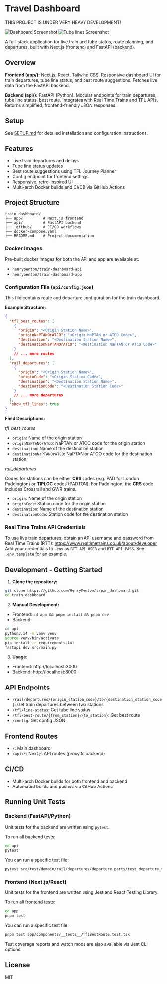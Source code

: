 # Travel Dashboard

THIS PROJECT IS UNDER VERY HEAVY DEVELOPMENT!

![Dashboard Screenshot](Dashboard.png)
![Tube lines Screenshot](TubeLines.png)

A full-stack application for live train and tube status, route planning, and departures, built with Next.js (frontend) and FastAPI (backend).

## Overview

**Frontend (app/):** Next.js, React, Tailwind CSS. Responsive dashboard UI for train departures, tube line status, and best route suggestions. Fetches live data from the FastAPI backend.

**Backend (api/):** FastAPI (Python). Modular endpoints for train departures, tube line status, best route. Integrates with Real Time Trains and TFL APIs. Returns simplified, frontend-friendly JSON responses.

## Setup

See [SETUP.md](./SETUP.md) for detailed installation and configuration instructions.

## Features

- Live train departures and delays
- Tube line status updates
- Best route suggestions using TFL Journey Planner
- Config endpoint for frontend settings
- Responsive, retro-inspired UI
- Multi-arch Docker builds and CI/CD via GitHub Actions

## Project Structure

```
train_dashboard/
├── app/         # Next.js frontend
├── api/         # FastAPI backend
├── .github/     # CI/CD workflows
├── docker-compose.yaml
├── README.md    # Project documentation
```

### Docker Images

Pre-built docker images for both the API and app are available at:

- `henrypenton/train-dashboard-api`
- `henrypenton/train-dashboard-app`

### Configuration File (`api/config.json`)

This file contains route and departure configuration for the train dashboard.

**Example Structure:**

```json
{
  "tfl_best_routes": [
    {
      "origin": "<Origin Station Name>",
      "originNaPTANOrATCO": "<Origin NaPTAN or ATCO Code>",
      "destination": "<Destination Station Name>",
      "destinationNaPTANOrATCO": "<Destination NaPTAN or ATCO Code>"
    }
    // ... more routes
  ],
  "rail_departures": [
    {
      "origin": "<Origin Station Name>",
      "originCode": "<Origin Station Code>",
      "destination": "<Destination Station Name>",
      "destinationCode": "<Destination Station Code>"
    }
    // ... more departures
  ],
  "show_tfl_lines": true
}
```

**Field Descriptions:**

_tfl_best_routes_

- `origin`: Name of the origin station
- `originNaPTANOrATCO`: NaPTAN or ATCO code for the origin station
- `destination`: Name of the destination station
- `destinationNaPTANOrATCO`: NaPTAN or ATCO code for the destination station

_rail_departures_

Codes for stations can be either **CRS** codes (e.g. PAD for London Paddington) or **TIPLOC** codes (PADTON). For Paddington, the **CRS** code includes Crossrail and GWR trains.

- `origin`: Name of the origin station
- `originCode`: Station code for the origin station
- `destination`: Name of the destination station
- `destinationCode`: Station code for the destination station

### Real Time Trains API Credentials

To use live train departures, obtain an API username and password from Real Time Trains (RTT): https://www.realtimetrains.co.uk/about/developer
Add your credentials to `.env` as `RTT_API_USER` and `RTT_API_PASS`. See `.env.template` for an example.

## Development - Getting Started

1. **Clone the repository:**

```sh
git clone https://github.com/HenryPenton/train_dashboard.git
cd train_dashboard
```

2. **Manual Development:**

- Frontend: `cd app && pnpm install && pnpm dev`
- Backend:

```sh
cd api
python3.14 -m venv venv
source venv/bin/activate
pip install -r requirements.txt
fastapi dev src/main.py
```

3. **Usage:**

- Frontend: http://localhost:3000
- Backend: http://localhost:8000

## API Endpoints

- `/rail/departures/{origin_station_code}/to/{destination_station_code}`: Get train departures between two stations
- `/tfl/line-status`: Get tube line status
- `/tfl/best-route/{from_station}/{to_station}`: Get best route
- `/config`: Get config JSON

## Frontend Routes

- `/`: Main dashboard
- `/api/*`: Next.js API routes (proxy to backend)

## CI/CD

- Multi-arch Docker builds for both frontend and backend
- Automated builds and pushes via GitHub Actions

## Running Unit Tests

### Backend (FastAPI/Python)

Unit tests for the backend are written using `pytest`.

To run all backend tests:

```sh
cd api
pytest
```

You can run a specific test file:

```sh
pytest src/test/domain/rail/departures/departure_parts/test_departure_times.py
```

### Frontend (Next.js/React)

Unit tests for the frontend are written using Jest and React Testing Library.

To run all frontend tests:

```sh
cd app
pnpm test
```

You can run a specific test file:

```sh
pnpm test app/components/__tests__/TflBestRoute.test.tsx
```

Test coverage reports and watch mode are also available via Jest CLI options.

## License

MIT
